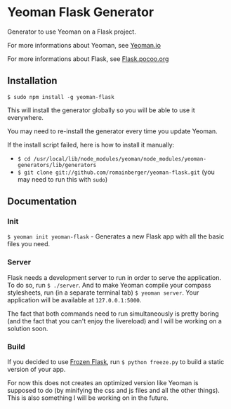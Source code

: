 # Yeoman Flask Generator

  Generator to use Yeoman on a Flask project.

  For more informations about Yeoman, see [Yeoman.io](http://yeoman.io/)

  For more informations about Flask, see [Flask.pocoo.org](http://flask.pocoo.org/)

## Installation

  `$ sudo npm install -g yeoman-flask`

  This will install the generator globally so you will be able to use it everywhere.

  You may need to re-install the generator every time you update Yeoman.

  If the install script failed, here is how to install it manually:

  * `$ cd /usr/local/lib/node_modules/yeoman/node_modules/yeoman-generators/lib/generators`
  * `$ git clone git://github.com/romainberger/yeoman-flask.git` (you may need to run this with `sudo`)

## Documentation

### Init

  `$ yeoman init yeoman-flask` - Generates a new Flask app with all the basic files you need.

### Server

  Flask needs a development server to run in order to serve the application. To do so, run `$ ./server`. And to make Yeoman compile your compass stylesheets, run (in a separate terminal tab) `$ yeoman server`. Your application will be available at `127.0.0.1:5000`.

  The fact that both commands need to run simultaneously is pretty boring (and the fact that you can't enjoy the livereload) and I will be working on a solution soon.

### Build

  If you decided to use [Frozen Flask](http://packages.python.org/Frozen-Flask/), run `$ python freeze.py` to build a static version of your app.

  For now this does not creates an optimized version like Yeoman is supposed to do (by minifying the css and js files and all the other things). This is also something I will be working on in the future.
